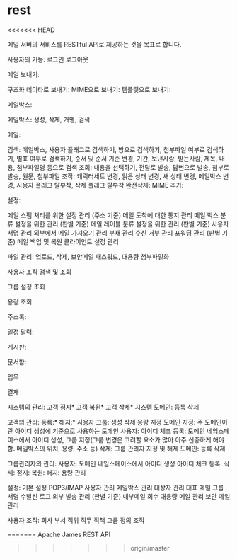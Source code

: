 # rest
<<<<<<< HEAD

메일 서버의 서비스를 RESTful API로 제공하는 것을 목표로 합니다.

사용자의 기능:
 로그인
 로그아웃

 메일 보내기:

  구조화 데이타로 보내기:
  MIME으로 보내기:
  템플릿으로 보내기:

 메일박스:

  메일박스: 생성, 삭제, 개명, 검색

 메일:

  검색: 메일박스, 사용자 플래그로 검색하기, 방으로 검색하기, 첨부파일 여부로 검색하기, 별표 여부로 검색하기, 순서 및 순서 기준 변경, 기간, 보낸사람, 받는사람, 제목, 내용, 첨부파일명 등으로 검색
  조회: 내용을 선택하기, 전달로 발송, 답변으로 발송, 첨부로 발송, 원문, 첨부파일
  조작: 캐릭터세트 변경, 읽은 상태 변경, 새 상태 변경, 메일박스 변경, 사용자 플래그 탈부착, 삭제 플래그 탈부착
  완전삭제:
  MIME 추가:

 설정:

  메일 스팸 처리를 위한 설정 관리 (주소 기준)
  메일 도착에 대한 통지 관리
  메일 박스 분류 설정을 위한 관리 (판별 기준)
  메일 레이블 분류 설정을 위한 관리 (판별 기준)
  사용자 서명 관리
  외부에서 메일 가져오기 관리
  부재 관리
  수신 거부 관리
  포워딩 관리 (판별 기준)
  메일 백업 및 복원
  클라이언트 설정 관리

 파일 관리: 업로드, 삭제, 보안메일 패스워드, 대용량 첨부파일화

 사용자 조직 검색 및 조회

 그룹 설정 조회

 용량 조회

 주소록:

 일정 달력:

 게시판:

 문서함:

 업무

 결재

시스템의 관리:
 고객 정지*
 고객 복원*
 고객 삭제*
 시스템 도메인:
  등록
  삭제

고객의 관리:
 등록:*
 해지:*
 사용자 그룹:
  생성
  삭제
  용량 지정
  도메인 지정: 주 도메인이란 아이디 생성에 기준으로 사용하는 도메인
 사용자:
  아이디 체크
  등록: 도메인 네임스페이스에서 아이디 생성, 그룹 지정(그룹 변경은 고려할 요소가 많아 아주 신중하게 해야함. 메일박스의 위치, 용량, 주소 등)
  삭제:
  그룹 관리자 지정 및 해제
 도메인:
  등록
  삭제

그룹관리자의 관리:
 사용자: 도메인 네임스페이스에서 아이디 생성
  아이디 체크
  등록:
  삭제:
  정지:
  복원:
  해지:
  용량 관리

 설정:
  기본 설정
  POP3/IMAP 사용자 관리
  메일박스 관리 대상자 관리
  대표 메일
  그룹 서명
  수발신 로그
  외부 발송 관리 (판별 기준)
  내부메일 회수
  대용량 메일 관리
  보안 메일 관리

 사용자 조직:
  회사
  부서
  직위
  직무
  직책
  그룹 정의 조직


=======
Apache James REST API
>>>>>>> origin/master

